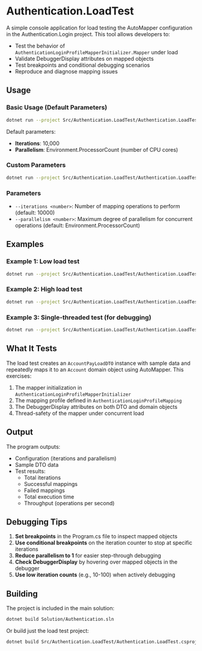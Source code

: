# Authentication.LoadTest

A simple console application for load testing the AutoMapper configuration in the Authentication.Login project. This tool allows developers to:

- Test the behavior of `AuthenticationLoginProfileMapperInitializer.Mapper` under load
- Validate DebuggerDisplay attributes on mapped objects
- Test breakpoints and conditional debugging scenarios
- Reproduce and diagnose mapping issues

## Usage

### Basic Usage (Default Parameters)

```bash
dotnet run --project Src/Authentication.LoadTest/Authentication.LoadTest.csproj
```

Default parameters:
- **Iterations**: 10,000
- **Parallelism**: Environment.ProcessorCount (number of CPU cores)

### Custom Parameters

```bash
dotnet run --project Src/Authentication.LoadTest/Authentication.LoadTest.csproj -- --iterations 50000 --parallelism 8
```

### Parameters

- `--iterations <number>`: Number of mapping operations to perform (default: 10000)
- `--parallelism <number>`: Maximum degree of parallelism for concurrent operations (default: Environment.ProcessorCount)

## Examples

### Example 1: Low load test
```bash
dotnet run --project Src/Authentication.LoadTest/Authentication.LoadTest.csproj -- --iterations 1000 --parallelism 2
```

### Example 2: High load test
```bash
dotnet run --project Src/Authentication.LoadTest/Authentication.LoadTest.csproj -- --iterations 100000 --parallelism 16
```

### Example 3: Single-threaded test (for debugging)
```bash
dotnet run --project Src/Authentication.LoadTest/Authentication.LoadTest.csproj -- --iterations 100 --parallelism 1
```

## What It Tests

The load test creates an `AccountPayLoadDTO` instance with sample data and repeatedly maps it to an `Account` domain object using AutoMapper. This exercises:

1. The mapper initialization in `AuthenticationLoginProfileMapperInitializer`
2. The mapping profile defined in `AuthenticationLoginProfileMapping`
3. The DebuggerDisplay attributes on both DTO and domain objects
4. Thread-safety of the mapper under concurrent load

## Output

The program outputs:
- Configuration (iterations and parallelism)
- Sample DTO data
- Test results:
  - Total iterations
  - Successful mappings
  - Failed mappings
  - Total execution time
  - Throughput (operations per second)

## Debugging Tips

1. **Set breakpoints** in the Program.cs file to inspect mapped objects
2. **Use conditional breakpoints** on the iteration counter to stop at specific iterations
3. **Reduce parallelism to 1** for easier step-through debugging
4. **Check DebuggerDisplay** by hovering over mapped objects in the debugger
5. **Use low iteration counts** (e.g., 10-100) when actively debugging

## Building

The project is included in the main solution:

```bash
dotnet build Solution/Authentication.sln
```

Or build just the load test project:

```bash
dotnet build Src/Authentication.LoadTest/Authentication.LoadTest.csproj
```
